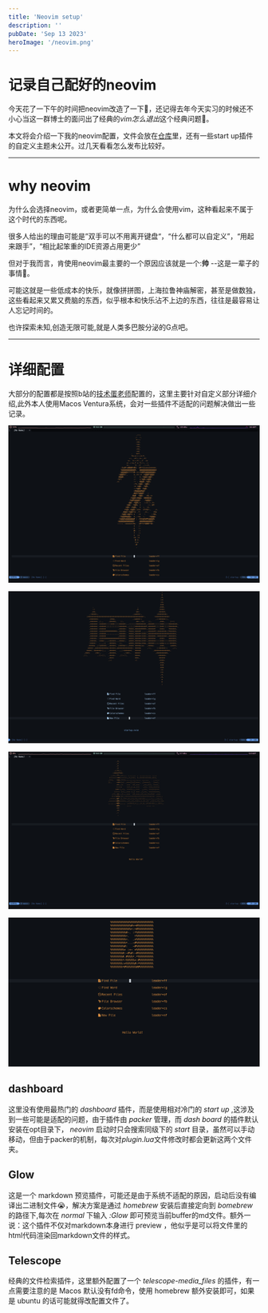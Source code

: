 ```yaml
---
title: 'Neovim setup'
description: ''
pubDate: 'Sep 13 2023'
heroImage: '/neovim.png'
---
```


# 记录自己配好的neovim

今天花了一下午的时间把neovim改造了一下🥵，还记得去年今天实习的时候还不小心当这一群博士的面问出了经典的*vim怎么退出*这个经典问题🫣。

本文将会介绍一下我的neovim配置，文件会放在[仓库](https://github.com/Joviisaus/my.neovim.git)里，还有一些start up插件的自定义主题未公开。过几天看看怎么发布比较好。

---

# why neovim

为什么会选择neovim，或者更简单一点，为什么会使用vim，这种看起来不属于这个时代的东西呢。

很多人给出的理由可能是”双手可以不用离开键盘“，“什么都可以自定义”，“用起来跟手”，“相比起笨重的IDE资源占用更少”

但对于我而言，肯使用neovim最主要的一个原因应该就是一个:**帅** --这是一辈子的事情🐶。

可能这就是一些低成本的快乐，就像拼拼图，上海拉鲁神庙解密，甚至是做数独，这些看起来又累又费脑的东西，似乎根本和快乐沾不上边的东西，往往是最容易让人忘记时间的。

也许探索未知,创造无限可能,就是人类多巴胺分泌的G点吧。

---
# 详细配置

大部分的配置都是按照b站的[技术蛋老师](https://github.com/eggtoopain)配置的，这里主要针对自定义部分详细介绍,此外本人使用Macos Ventura系统，会对一些插件不适配的问题解决做出一些记录。


![Zelda](https://github.com/Joviisaus/my.neovim/blob/main/docs/zelda.png?raw=true)

![Gensin](https://github.com/Joviisaus/my.neovim/blob/main/docs/dashboard.png?raw=true)


![Zelda](https://github.com/Joviisaus/my.neovim/blob/main/docs/zelda-row.png?raw=true)

![ikun](https://github.com/Joviisaus/my.neovim/blob/main/docs/ikun.png?raw=true)

## dashboard

这里没有使用最热门的 *dashboard* 插件，而是使用相对冷门的 *start up* ,这涉及到一些可能是适配的问题，由于插件由 *packer* 管理，而 *dash board* 的插件默认安装在opt目录下， *neovim* 启动时只会搜索同级下的 *start* 目录，虽然可以手动移动，但由于packer的机制，每次对*plugin.lua*文件修改时都会更新这两个文件夹。

## Glow

这是一个 markdown 预览插件，可能还是由于系统不适配的原因，启动后没有编译出二进制文件😭，解决方案是通过 *homebrew* 安装后直接定向到 *bomebrew* 的路径下,每次在 *normal* 下输入 *:Glow* 即可预览当前buffer的md文件。额外一说：这个插件不仅对markdown本身进行 preview ，他似乎是可以将文件里的html代码渲染回markdown文件的样式。

## Telescope

经典的文件检索插件，这里额外配置了一个 *telescope-media_files* 的插件，有一点需要注意的是 Macos 默认没有fd命令，使用 homebrew 额外安装即可，如果是 ubuntu 的话可能就得改配置文件了。
